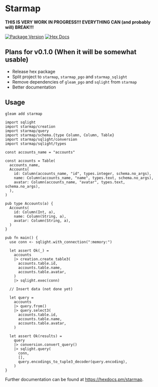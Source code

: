# Starmap

**THIS IS VERY WORK IN PROGRESS!!! EVERYTHING CAN (and probably will) BREAK!!!**

[![Package Version](https://img.shields.io/hexpm/v/starmap)](https://hex.pm/packages/starmap)
[![Hex Docs](https://img.shields.io/badge/hex-docs-ffaff3)](https://hexdocs.pm/starmap/)

## Plans for v0.1.0 (When it will be somewhat usable)

- Release hex package
- Split project to `starmap`, `starmap_pgo` and `starmap_sqlight`
- Remove dependencies of `gleam_pgo` and `sqlight` from `starmap`
- Better documentation

## Usage

```sh
gleam add starmap
```

```gleam
import sqlight
import starmap/creation
import starmap/query
import starmap/schema.{type Column, Column, Table}
import starmap/sqlight/conversion
import starmap/sqlight/types

const accounts_name = "accounts"

const accounts = Table(
  accounts_name,
  Accounts(
    id: Column(accounts_name, "id", types.integer, schema.no_args),
    name: Column(accounts_name, "name", types.text, schema.no_args),
    avatar: Column(accounts_name, "avatar", types.text, schema.no_args),
  ),
)

pub type Accounts(a) {
  Accounts(
    id: Column(Int, a),
    name: Column(String, a),
    avatar: Column(String, a),
  )
}

pub fn main() {
  use conn <- sqlight.with_connection(":memory:")

  let assert Ok(_) =
    accounts
    |> creation.create_table3(
      accounts.table.id,
      accounts.table.name,
      accounts.table.avatar,
    )
    |> sqlight.exec(conn)

  // Insert data (not done yet)

  let query =
    accounts
    |> query.from()
    |> query.select3(
      accounts.table.id,
      accounts.table.name,
      accounts.table.avatar,
    )

  let assert Ok(results) =
    query
    |> conversion.convert_query()
    |> sqlight.query(
      conn,
      [],
      query.encodings_to_tuple3_decoder(query.encoding),
    )
}
```

Further documentation can be found at <https://hexdocs.pm/starmap>.
